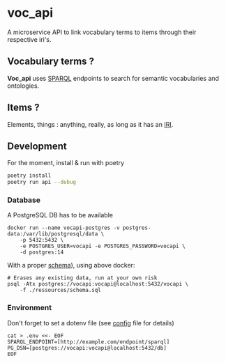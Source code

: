 # voc_api
A microservice API to link vocabulary terms to items through their respective iri's.

## Vocabulary terms ?
**Voc_api** uses [SPARQL](https://fr.wikipedia.org/wiki/SPARQL) endpoints to search for semantic vocabularies and ontologies.

## Items ?
Elements, things : anything, really, as long as it has an [IRI](https://datatracker.ietf.org/doc/html/rfc3987).

## Development

For the moment, install & run with poetry

```bash
poetry install
poetry run api --debug
```

### Database
A PostgreSQL DB has to be available

```
docker run --name vocapi-postgres -v postgres-data:/var/lib/postgresql/data \
    -p 5432:5432 \
    -e POSTGRES_USER=vocapi -e POSTGRES_PASSWORD=vocapi \
    -d postgres:14
```

With a proper [schema](./ressources/schema.sql)), using above docker:
```
# Erases any existing data, run at your own risk
psql -Atx postgres://vocapi:vocapi@localhost:5432/vocapi \
    -f ./ressources/schema.sql
```

### Environment
Don't forget to set a dotenv file (see [config](./voc_api/lib_cfg.py) file
for details)

```
cat > .env <<- EOF
SPARQL_ENDPOINT=[http://example.com/endpoint/sparql]
PG_DSN=[postgres://vocapi:vocapi@localhost:5432/db]
EOF
```
